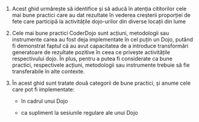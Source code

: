1. Acest ghid urmărește să identifice și să aducă în atenția cititorilor cele mai bune practici care au dat rezultate în vederea creșterii proporției de fete care participă la activitățile dojo-urilor din diverse locații din lume

2. Cele mai bune practici CoderDojo sunt acțiuni, metodologii sau instrumente carea au fost deja implementate în cel puțin un Dojo, putând fi demonstrat faptul că au avut capacitatea de a introduce transformări generatoare de rezultate pozitive în ceea ce privește activitățile respectivului dojo. În plus, pentru a putea fi considerate ca bune practici, respectivele acțiuni, metodologii sau instrumente trebuie să fie transferabile în alte contexte.

3. În acest ghid sunt tratate două categorii de bune practici, și anume cele care pot fi implementate:

   * în cadrul unui Dojo

   * ca supliment la sesiunile regulare ale unui Dojo



